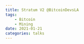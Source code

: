 ```yaml
---
title: Stratum V2 @BitcoinDevsLA
tags:
    - Bitcoin
    - Mining
date: 2021-01-21
categories: talks
---
```

